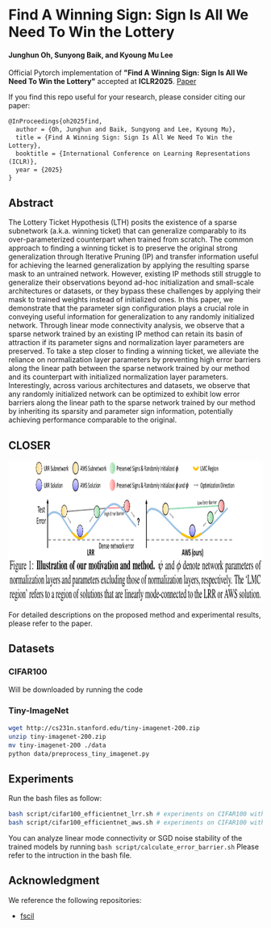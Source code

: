 # Find A Winning Sign: Sign Is All We Need To Win the Lottery
#### Junghun Oh, Sunyong Baik, and Kyoung Mu Lee

Official Pytorch implementation of **"Find A Winning Sign: Sign Is All We Need To Win the Lottery"** accepted at **ICLR2025**.
[Paper](https://arxiv.org/abs/2504.05357)

If you find this repo useful for your research, please consider citing our paper:
```
@InProceedings{oh2025find,
  author = {Oh, Junghun and Baik, Sungyong and Lee, Kyoung Mu},
  title = {Find A Winning Sign: Sign Is All We Need To Win the Lottery},
  booktitle = {International Conference on Learning Representations (ICLR)},
  year = {2025}
}
```

## Abstract
The Lottery Ticket Hypothesis (LTH) posits the existence of a sparse subnetwork (a.k.a. winning ticket) that can generalize comparably to its over-parameterized counterpart when trained from scratch. The common approach to finding a winning ticket is to preserve the original strong generalization through Iterative Pruning (IP) and transfer information useful for achieving the learned generalization by applying the resulting sparse mask to an untrained network. However, existing IP methods still struggle to generalize their observations beyond ad-hoc initialization and small-scale architectures or datasets, or they bypass these challenges by applying their mask to trained weights instead of initialized ones. In this paper, we demonstrate that the parameter sign configuration plays a crucial role in conveying useful information for generalization to any randomly initialized network. Through linear mode connectivity analysis, we observe that a sparse network trained by an existing IP method can retain its basin of attraction if its parameter signs and normalization layer parameters are preserved. To take a step closer to finding a winning ticket, we alleviate the reliance on normalization layer parameters by preventing high error barriers along the linear path between the sparse network trained by our method and its counterpart with initialized normalization layer parameters. Interestingly, across various architectures and datasets, we observe that any randomly initialized network can be optimized to exhibit low error barriers along the linear path to the sparse network trained by our method by inheriting its sparsity and parameter sign information, potentially achieving performance comparable to the original.

## CLOSER

<img src='./images/Figure1.png' width='1200' height='280'>

For detailed descriptions on the proposed method and experimental results, please refer to the paper.

## Datasets
### CIFAR100
Will be downloaded by running the code
### Tiny-ImageNet
```bash
wget http://cs231n.stanford.edu/tiny-imagenet-200.zip
unzip tiny-imagenet-200.zip
mv tiny-imagenet-200 ./data
python data/preprocess_tiny_imagenet.py
```

## Experiments
Run the bash files as follow:
```bash
bash script/cifar100_efficientnet_lrr.sh # experiments on CIFAR100 with EfficientNet using LRR
bash script/cifar100_efficientnet_aws.sh # experiments on CIFAR100 with EfficientNet using AWS
```

You can analyze linear mode connectivity or SGD noise stability of the trained models by running  ```bash script/calculate_error_barrier.sh```
Please refer to the intruction in the bash file.


## Acknowledgment
We reference the following repositories:
- [fscil](https://github.com/xyutao/fscil)